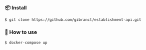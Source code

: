 ### 📦 Install

```
$ git clone https://github.com/gibranct/establishment-api.git
```

### 🔨 How to use

```bash
$ docker-compose up
```
